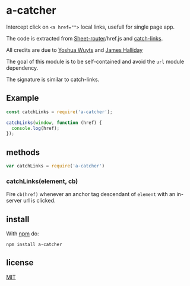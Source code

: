 # a-catcher

Intercept click on `<a href="">` local links, usefull for single page app.

The code is extracted from [Sheet-router](https://github.com/yoshuawuyts/sheet-router/)/href.js 
and [catch-links](https://github.com/substack/catch-links/).

All credits are due to [Yoshua Wuyts](https://github.com/yoshuawuyts) and [James Halliday](https://github.com/substack)

The goal of this module is to be self-contained and avoid the `url` module dependency.

The signature is similar to catch-links.


## Example

``` js
const catchLinks = require('a-catcher');

catchLinks(window, function (href) {
  console.log(href);
});
```


## methods

``` js
var catchLinks = require('a-catcher')
```

### catchLinks(element, cb)

Fire `cb(href)` whenever an anchor tag descendant of `element` with an in-server
url is clicked.


## install

With [npm](https://npmjs.org) do:

```
npm install a-catcher
```


## license

[MIT](https://tldrlegal.com/license/mit-license)
